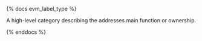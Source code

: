 {% docs evm_label_type %}

A high-level category describing the addresses main function or ownership.

{% enddocs %}
